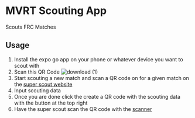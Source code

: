 # MVRT Scouting App

Scouts FRC Matches

## Usage

1. Install the expo go app on your phone or whatever device you want to scout with
2. Scan this QR Code
![download (1)](https://user-images.githubusercontent.com/59675522/134824592-da63e4b8-ae75-4b3c-8cf9-813b9358f343.png)
4. Start scouting a new match and scan a QR code on for a given match on the [super scout website](https://mvrt-super-scout-scanner.web.app/)
5. Input scouting data
6. Once you are done click the create a QR code with the scouting data with the button at the top right
7. Have the super scout scan the QR code with the [scanner](https://mvrt-super-scout-scanner.web.app/scanner)
